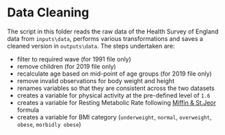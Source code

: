 # Data Cleaning 

The script in this folder reads the raw data of the Health Survey of England data from `inputs\data`, performs various transformations and saves a cleaned version in `outputs\data`. The steps undertaken are:
* filter to required wave (for 1991 file only)
* remove children (for 2019 file only)
* recalculate age based on mid-point of age groups (for 2019 file only)
* remove invalid observations for body weight and height
* renames variables so that they are consistent across the two datasets
* creates a variable for physical activity at the pre-defined level of `1.6`
* creates a variable for Resting Metabolic Rate following [Miffin & St.Jeor](https://pubmed.ncbi.nlm.nih.gov/2305711/) formula
* creates a variable for BMI category (`underweight`, `normal`, `overweight`, `obese`, `morbidly obese`)
